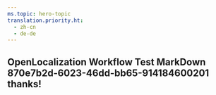 ```yaml
---
ms.topic: hero-topic
translation.priority.ht: 
  - zh-cn
  - de-de
---
```

## OpenLocalization Workflow Test MarkDown 870e7b2d-6023-46dd-bb65-914184600201 thanks!
